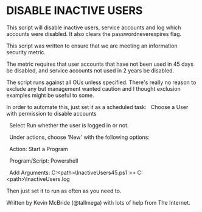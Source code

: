 # DISABLE INACTIVE USERS
This script will disable inactive users, service accounts and log which accounts were disabled.
It also clears the passwordneverexpires flag.

This script was written to ensure that we are meeting an information security metric.

The metric requires that user accounts that have not been used in 45 days be disabled, and service accounts not used in 2 years be disabled.

The script runs against all OUs unless specified.
There's really no reason to exclude any but management wanted caution and I thought exclusion examples might be useful to some.

In order to automate this, just set it as a scheduled task:
  Choose a User with permission to disable accounts
  
  Select Run whether the user is logged in or not.
  
  Under actions, choose 'New' with the following options:
  
  Action: Start a Program
  
  Program/Script: Powershell
  
  Add Arguments: C:\<path>\InactiveUsers45.ps1 >> C:\<path>\InactiveUsers.log
  
  Then just set it to run as often as you need to.

Written by Kevin McBride (@tallmega) with lots of help from The Internet.
